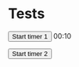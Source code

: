 # Tests

<button onclick="createCountdown({duration: 10, target: 'timer1', doneText: 'FINISHED!', onComplete: () => alert('Timer complete!')}).start()">Start timer 1</button>
<span id="timer1" class="timer">00:10</span>


<button id="timer2" onclick="createCountdown({duration: 10, target: 'timer2', doneText: 'FINISHED!', onComplete: () => alert('Timer complete!')}).start()">Start timer 2</button>
